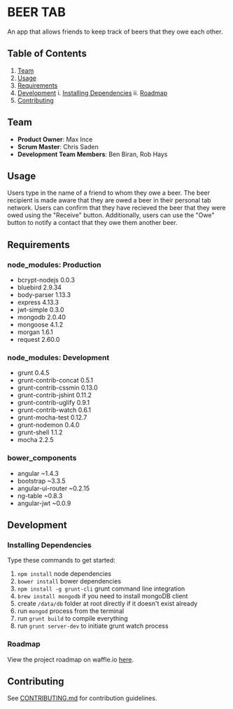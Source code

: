 # BEER TAB

An app that allows friends to keep track of beers that they owe each other.

## Table of Contents

1. [Team](#team)
2. [Usage](#Usage)
3. [Requirements](#requirements)
4. [Development](#development)
    i. [Installing Dependencies](#installing-dependencies)
    ii. [Roadmap](#roadmap)
1. [Contributing](#contributing)

## Team

  - __Product Owner__: Max Ince
  - __Scrum Master__: Chris Saden
  - __Development Team Members__: Ben Biran, Rob Hays

## Usage

Users type in the name of a friend to whom they owe a beer. The beer recipient is made aware that they are owed a beer in their personal tab network. Users can confirm that they have recieved the beer that they were owed using the "Receive" button. Additionally, users can use the "Owe" button to notify a contact that they owe them another beer.

## Requirements

### node_modules: Production
- bcrypt-nodejs 0.0.3
- bluebird  2.9.34
- body-parser  1.13.3
- express  4.13.3
- jwt-simple  0.3.0
- mongodb  2.0.40
- mongoose  4.1.2
- morgan  1.6.1
- request  2.60.0

### node_modules: Development
- grunt  0.4.5
- grunt-contrib-concat  0.5.1
- grunt-contrib-cssmin  0.13.0
- grunt-contrib-jshint  0.11.2
- grunt-contrib-uglify  0.9.1
- grunt-contrib-watch  0.6.1
- grunt-mocha-test  0.12.7
- grunt-nodemon  0.4.0
- grunt-shell  1.1.2
- mocha  2.2.5

### bower_components
- angular  ~1.4.3
- bootstrap  ~3.3.5
- angular-ui-router  ~0.2.15
- ng-table  ~0.8.3
- angular-jwt  ~0.0.9

## Development

### Installing Dependencies

Type these commands to get started:

1. `npm install` node dependencies
2. `bower install` bower dependencies
3. `npm install -g grunt-cli` grunt command line integration
4. `brew install mongodb` if you need to install mongoDB client
5. create `/data/db` folder at root directly if it doesn't exist already
6. run `mongod` process from the terminal
7. run `grunt build` to compile everything
8. run `grunt server-dev` to initiate grunt watch process

### Roadmap

View the project roadmap on waffle.io [here](https://waffle.io/viridescentgrizzly/beer-tab).

## Contributing

See [CONTRIBUTING.md](CONTRIBUTING.md) for contribution guidelines.
